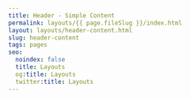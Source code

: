 ```yaml
---
title: Header - Simple Content
permalink: layouts/{{ page.fileSlug }}/index.html
layout: layouts/header-content.html
slug: header-content
tags: pages
seo:
  noindex: false
  title: Layouts
  og:title: Layouts
  twitter:title: Layouts
---
```



